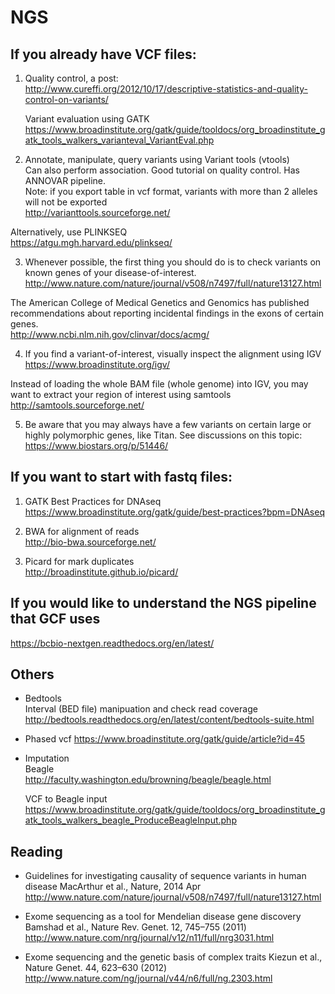 # NGS

## If you already have VCF files:

1. Quality control, a post:  
http://www.cureffi.org/2012/10/17/descriptive-statistics-and-quality-control-on-variants/

    Variant evaluation using GATK
    https://www.broadinstitute.org/gatk/guide/tooldocs/org_broadinstitute_gatk_tools_walkers_varianteval_VariantEval.php

2. Annotate, manipulate, query variants using Variant tools (vtools)  
Can also perform association. Good tutorial on quality control. Has ANNOVAR pipeline.  
Note: if you export table in vcf format, variants with more than 2 alleles will not be exported  
http://varianttools.sourceforge.net/  

  Alternatively, use PLINKSEQ  
  https://atgu.mgh.harvard.edu/plinkseq/  

3. Whenever possible, the first thing you should do is to check variants on known genes of your disease-of-interest.  
http://www.nature.com/nature/journal/v508/n7497/full/nature13127.html  

  The American College of Medical Genetics and Genomics has published recommendations about reporting incidental findings in the exons of certain genes.  
  http://www.ncbi.nlm.nih.gov/clinvar/docs/acmg/

4. If you find a variant-of-interest, visually inspect the alignment using IGV  
https://www.broadinstitute.org/igv/  

  Instead of loading the whole BAM file (whole genome) into IGV, you may want to extract your region of interest using samtools  
  http://samtools.sourceforge.net/
  
5. Be aware that you may always have a few variants on certain large or highly polymorphic genes, like Titan. See discussions on this topic:  
  https://www.biostars.org/p/51446/


## If you want to start with fastq files: 

1. GATK Best Practices for DNAseq  
https://www.broadinstitute.org/gatk/guide/best-practices?bpm=DNAseq

2. BWA for alignment of reads  
http://bio-bwa.sourceforge.net/

3. Picard for mark duplicates  
http://broadinstitute.github.io/picard/

## If you would like to understand the NGS pipeline that GCF uses  
https://bcbio-nextgen.readthedocs.org/en/latest/

## Others
* Bedtools  
Interval (BED file) manipuation and check read coverage  
http://bedtools.readthedocs.org/en/latest/content/bedtools-suite.html

* Phased vcf
https://www.broadinstitute.org/gatk/guide/article?id=45

* Imputation  
  Beagle  
  http://faculty.washington.edu/browning/beagle/beagle.html  

  VCF to Beagle input  
  https://www.broadinstitute.org/gatk/guide/tooldocs/org_broadinstitute_gatk_tools_walkers_beagle_ProduceBeagleInput.php


## Reading
* Guidelines for investigating causality of sequence variants in human disease
MacArthur et al., Nature, 2014 Apr
http://www.nature.com/nature/journal/v508/n7497/full/nature13127.html

* Exome sequencing as a tool for Mendelian disease gene discovery
Bamshad et al., Nature Rev. Genet. 12, 745–755 (2011)
http://www.nature.com/nrg/journal/v12/n11/full/nrg3031.html

* Exome sequencing and the genetic basis of complex traits
Kiezun et al., Nature Genet. 44, 623–630 (2012)
http://www.nature.com/ng/journal/v44/n6/full/ng.2303.html






